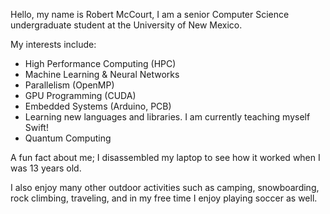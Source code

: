 Hello, my name is Robert McCourt, I am a senior Computer Science undergraduate student at the University of New Mexico. 

My interests include:
- High Performance Computing (HPC)
- Machine Learning & Neural Networks
- Parallelism (OpenMP)
- GPU Programming (CUDA)
- Embedded Systems (Arduino, PCB)
- Learning new languages and libraries. I am currently teaching myself Swift!
- Quantum Computing

A fun fact about me; I disassembled my laptop to see how it worked when I was 13 years old.

I also enjoy many other outdoor activities such as camping, snowboarding, rock climbing, traveling, and in my free time I enjoy playing soccer as well.
<!---
robertmccourt/robertmccourt is a ✨ special ✨ repository because its `README.md` (this file) appears on your GitHub profile.
You can click the Preview link to take a look at your changes.
--->

